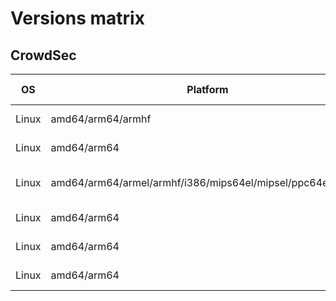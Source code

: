 # Versions matrix

## CrowdSec

| OS | Platform | Distribution | Distribution Version | CrowdSec Version | CrowdSec Location |
|----|----------|--------------|------------------|----------------------|-------------------|
| Linux | amd64/arm64/armhf | Debian | bookworm/bullseye/buster/stretch | 1.4.4 and 1.3.4 | [packagecloud](https://packagecloud.io/crowdsec/crowdsec) |
| Linux | amd64/arm64 | RedHat/CentOS | 6/7/8/9 | 1.4.4 and 1.3.4 | [packagecloud](https://packagecloud.io/crowdsec/crowdsec) |
| Linux | amd64/arm64/armel/armhf/i386/mips64el/mipsel/ppc64el/s390x | Debian | 1.0.9 | [official debian repository](https://packages.debian.org/search?keywords=crowdsec&searchon=names&suite=stable&section=all) |
| Linux | amd64/arm64 | Fedora | 34/35/36/37 | 1.4.4 and 1.3.4 | [packagecloud](https://packagecloud.io/crowdsec/crowdsec) |
| Linux | amd64/arm64 | Amazon linux | 2 | 1.4.4 and 1.3.4 |  [packagecloud](https://packagecloud.io/crowdsec/crowdsec) |
| Linux | amd64/arm64 | Ubuntu Linux| 16.04/18.04/20.04/22.04/22.10 | 1.4.4 and 1.3.4 | [packagecloud](https://packagecloud.io/crowdsec/crowdsec) |
